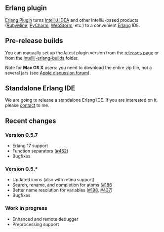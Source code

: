 ## Erlang plugin
[Erlang Plugin](http://plugins.jetbrains.com/plugin/?pluginId=7083) turns [IntelliJ IDEA](http://www.jetbrains.com/idea/) 
and other IntelliJ-based products 
([RubyMine](http://www.jetbrains.com/ruby/), 
[PyCharm](http://www.jetbrains.com/pycharm/), 
[WebStorm](http://www.jetbrains.com/webstorm/), etc.) to a convenient [Erlang](http://www.erlang.org/) IDE.

## Pre-release builds
You can manually set up the latest plugin version from the [releases page](https://github.com/ignatov/intellij-erlang/releases) or from the [intellij-erlang-builds](https://www.dropbox.com/sh/4sbgxzjto5fa21b/1cpM3Nb-yF) folder.

Note for **Mac OS X** users: you need to download the entire zip file, not a several jars (see [Apple discussion forum](https://discussions.apple.com/thread/1483114)). 

## Standalone Erlang IDE
We are going to release a standalone Erlang IDE. If you are interested on it, please [contact](mailto:ignatovs@gmail.com) to me.

## Recent changes
### Version 0.5.7
* Erlang 17 support
* Function separators ([#452](https://github.com/ignatov/intellij-erlang/issues/452))
* Bugfixes

### Version 0.5.*
* Updated icons (also with retina support)
* Search, rename, and completion for atoms ([#186](https://github.com/ignatov/intellij-erlang/issues/186)
* Better name resolution for variables ([#198](https://github.com/ignatov/intellij-erlang/issues/198), [#437](https://github.com/ignatov/intellij-erlang/issues/437))
* Bugfixes

### Work in progress
* Enhanced and remote debugger
* Preprocessing support
